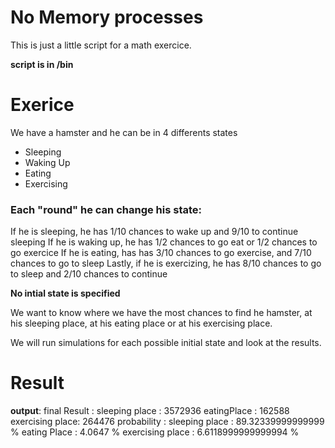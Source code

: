 # No Memory processes

This is just a little script for a math exercice.

**script is in /bin**


# Exerice

We have a hamster and he can be in 4 differents states

 - Sleeping
 - Waking Up
 - Eating
 - Exercising
 
 ### Each "round" he can change his state:
If he is sleeping, he has 1/10 chances to wake up and 9/10 to continue sleeping
If he is waking up, he has 1/2 chances to go eat or 1/2 chances to go exercice
If he is eating, has has 3/10 chances to go exercise, and 7/10 chances to go to sleep
Lastly, if he is exercizing, he has 8/10 chances to go to sleep and 2/10 chances to continue

**No intial state is specified**

We want to know where we have the most chances to find he hamster, at his sleeping place,  at his eating place or at his exercising place.

We will run simulations for each possible initial state and look at the results.
# Result

 **output**:
 final Result :
  sleeping place : 3572936 
  eatingPlace : 162588 
  exercising place: 264476 
probability : sleeping place : 89.32339999999999 % 
					 eating Place : 4.0647 % 
					 exercising place : 6.6118999999999994 %
